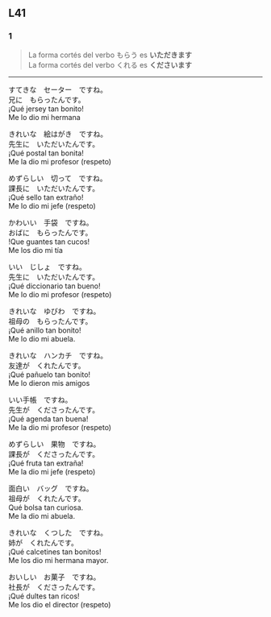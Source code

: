 L41
---


### 1

> La forma cortés del verbo もらう es **いただきます**  
> La forma cortés del verbo くれる es **くださいます**  

***

すてきな　セーター　ですね。  
兄に　もらったんです。  
¡Qué jersey tan bonito!  
Me lo dio mi hermana

きれいな　絵はがき　ですね。  
先生に　いただいたんです。  
¡Qué postal tan bonita!  
Me la dio mi profesor (respeto)

めずらしい　切って　ですね。  
課長に　いただいたんです。  
¡Qué sello tan extraño!  
Me lo dio mi jefe (respeto)

かわいい　手袋　ですね。  
おばに　もらったんです。  
!Que guantes tan cucos!  
Me los dio mi tía

いい　じしょ　ですね。  
先生に　いただいたんです。  
¡Qué diccionario tan bueno!  
Me lo dio mi profesor (respeto)

きれいな　ゆびわ　ですね。  
祖母の　もらったんです。  
¡Qué anillo tan bonito!  
Me lo dio mi abuela.

きれいな　ハンカチ　ですね。  
友達が　くれたんです。  
¡Qué pañuelo tan bonito!  
Me lo dieron mis amigos

いい手帳　ですね。  
先生が　くださったんです。  
¡Qué agenda tan buena!  
Me la dio mi profesor (respeto)

めずらしい　果物　ですね。  
課長が　くださったんです。  
¡Qué fruta tan extraña!  
Me la dio mi jefe (respeto)

面白い　バッグ　ですね。  
祖母が　くれたんです。  
Qué bolsa tan curiosa.  
Me la dio mi abuela.

きれいな　くつした　ですね。  
姉が　くれたんです。  
¡Qué calcetines tan bonitos!  
Me los dio mi hermana mayor.

おいしい　お菓子　ですね。  
社長が　くださったんです。  
¡Qué dultes tan ricos!  
Me los dio el director (respeto)

